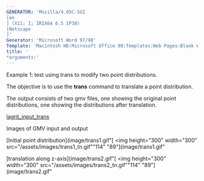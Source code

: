 ```yaml
---
GENERATOR: 'Mozilla/4.05C-SGI 
[en
] (X11; I; IRIX64 6.5 IP30) 
[Netscape
]'
Generator: 'Microsoft Word 97/98'
Template: 'Macintosh HD:Microsoft Office 98:Templates:Web Pages:Blank Web Page'
title: '
*arguments:'
---
```


Example 1: test using trans to modify two point distributions.


 The objective is to use the **trans** command to translate a point
 distribution.

 The output consists of two gmv files, one showing the original point
 distributions, one showing the distributions after translation.

 [lagrit\_input\_trans](../lagrit_input_trans)

Images of GMV input and output

[Initial point
distribution](image/trans1.gif"[
<img height="300" width="300" src="/assets/images/trans1_tn.gif""114"
"89"](image/trans1.gif"

[translation along
z-axis](image/trans2.gif"[
<img height="300" width="300" src="/assets/images/trans2_tn.gif""114"
"89"](image/trans2.gif"
